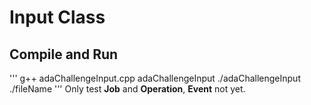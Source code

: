 # Input Class
## Compile and Run
'''
g++ adaChallengeInput.cpp adaChallengeInput
./adaChallengeInput ./fileName
'''
Only test **Job** and **Operation**, **Event** not yet.
